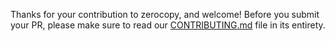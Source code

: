Thanks for your contribution to zerocopy, and welcome! Before you submit your PR, please make sure to read our [CONTRIBUTING.md](CONTRIBUTING.md) file in its entirety.
